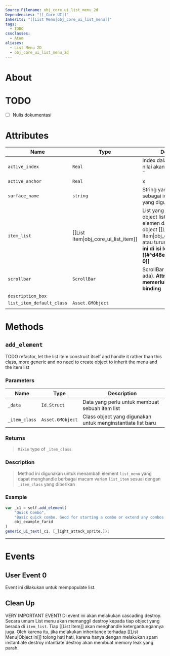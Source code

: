 ```yaml
---
Source Filename: obj_core_ui_list_menu_2d
Dependencies: "[[_Core UI]]"
Inherits: "[[List Menu|obj_core_ui_list_menu]]"
tags:
  - TODO
cssclasses:
  - Atom
aliases:
  - List Menu 2D
  - obj_core_ui_list_menu_2d
---
```

# About
# TODO
- [ ] Nulis dokumentasi
# Attributes
| Name                      | Type                                 | Description                                                                                                                                                                                             |
| ------------------------- | ------------------------------------ | ------------------------------------------------------------------------------------------------------------------------------------------------------------------------------------------------------- |
| `active_index`            | `Real`                               | Index dalam list yang aktif, nilai akan dalam range 0 - ``                                                                                                                                              |
| `active_anchor`           | `Real`                               | x                                                                                                                                                                                                       |
| `surface_name`            | `string`                             | String yang digunakan sebagai id dari surface yang digunakan                                                                                                                                            |
| `item_list`               | [[List Item\|obj_core_ui_list_item]] | List yang berisikan object object list item, by design elemen dari list ini adalah object [[List Item\|obj_core_ui_list_item]] atau turunannya. **Atribut ini di isi lewat [[#^d48e05\|User Event 0]]** |
| `scrollbar`               | `ScrollBar`                          | ScrollBar dari list ini (jika ada). **Attribut ini memerlukan manual binding**                                                                                                                          |
| `description_box`         |                                      |                                                                                                                                                                                                         |
| `list_item_default_class` | `Asset.GMObject`                     |                                                                                                                                                                                                         |
|                           |                                      |                                                                                                                                                                                                         |
# Methods
## `add_element`
TODO refactor, let the list item construct itself and handle it rather than this class, more generic and no need to create object to inherit the menu and the item list
### Parameters
| Name          | Type             | Description                                                 |
| ------------- | ---------------- | ----------------------------------------------------------- |
| `_data`       | `Id.Struct`      | Data yang perlu untuk membuat sebuah item list              |
| `_item_class` | `Asset.GMObject` | Class object yang digunakan untuk menginstantiate list baru |
### Returns 
>  `Mixin` type of `_item_class`

### Description
> Method ini digunakan untuk menambah element `list_menu` yang dapat menghandle berbagai macam varian `list_item` sesuai dengan `_item_class` yang diberikan

### Example
   
```js
var _c1 = self.add_element(
	"Quick Combo",
	"Basic quick combo. Good for starting a combo or extend any combos that possible.",
	obj_example_farid
)
generic_ui_text(_c1, [_light_attack_sprite,]);
```

---


# Events

## User Event 0
Event ini dilakukan untuk mempopulate list. 
## Clean Up
VERY IMPORTANT EVENT! Di event ini akan melakukan cascading destroy. Secara umum List menu akan memanggil destroy kepada tiap object yang berada di `item_list`. Tiap [[List Item]] akan menghandle ketergantungannya juga. Oleh karena itu, jika melakukan inheritance terhadap [[List Menu|Object ini]] tolong hati hati, karena hanya dengan melakukan spam instantiate destroy intantiate destroy akan membuat memory leak yang parah.
